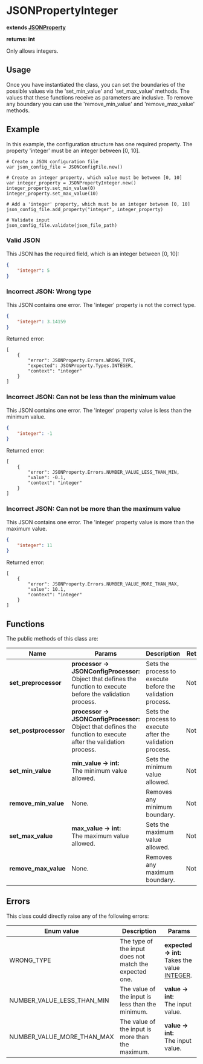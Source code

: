 # JSONPropertyInteger

**extends [JSONProperty](./JSON-PROPERTY.md)**

**returns: int**

Only allows integers.

## Usage

Once you have instantiated the class, you can set the boundaries of the possible values via the 'set_min_value' and 'set_max_value' methods. The values that these functions receive as parameters are inclusive. To remove any boundary you can use the 'remove_min_value' and 'remove_max_value' methods.

## Example

In this example, the configuration structure has one required property. The property 'integer' must be an integer between [0, 10].

```GDScript
# Create a JSON configuration file
var json_config_file = JSONConfigFile.new()

# Create an integer property, which value must be between [0, 10]
var integer_property = JSONPropertyInteger.new()
integer_property.set_min_value(0)
integer_property.set_max_value(10)

# Add a 'integer' property, which must be an integer between [0, 10]
json_config_file.add_property("integer", integer_property)

# Validate input
json_config_file.validate(json_file_path)
```

### Valid JSON

This JSON has the required field, which is an integer between [0, 10]:

```JSON
{
    "integer": 5
}
```

### Incorrect JSON: Wrong type

This JSON contains one error. The 'integer' property is not the correct type.

```JSON
{
    "integer": 3.14159
}
```

Returned error:

```GDScript
[
    {
        "error": JSONProperty.Errors.WRONG_TYPE,
        "expected": JSONProperty.Types.INTEGER,
        "context": "integer"
    }
]
```

### Incorrect JSON: Can not be less than the minimum value

This JSON contains one error. The 'integer' property value is less than the minimum value.

```JSON
{
    "integer": -1
}
```

Returned error:

```GDScript
[
    {
        "error": JSONProperty.Errors.NUMBER_VALUE_LESS_THAN_MIN,
        "value": -0.1,
        "context": "integer"
    }
]
```

### Incorrect JSON: Can not be more than the maximum value

This JSON contains one error. The 'integer' property value is more than the maximum value.

```JSON
{
    "integer": 11
}
```

Returned error:

```GDScript
[
    {
        "error": JSONProperty.Errors.NUMBER_VALUE_MORE_THAN_MAX,
        "value": 10.1,
        "context": "integer"
    }
]
```

## Functions

The public methods of this class are:

| Name | Params | Description | Returns |
|-|-|-|-|
| **set_preprocessor** | **processor -> JSONConfigProcessor:** <br> Object that defines the function to execute before the validation process. | Sets the process to execute before the validation process. | Nothing. |
| **set_postprocessor** | **processor -> JSONConfigProcessor:** <br> Object that defines the function to execute after the validation process. | Sets the process to execute after the validation process. | Nothing. |
| **set_min_value** | **min_value -> int:** <br> The minimum value allowed. | Sets the minimum value allowed. | Nothing. |
| **remove_min_value** | None. | Removes any minimum boundary. | Nothing. |
| **set_max_value** | **max_value -> int:** <br> The maximum value allowed. | Sets the maximum value allowed. | Nothing. |
| **remove_max_value** | None. | Removes any maximum boundary. | Nothing. |

## Errors

This class could directly raise any of the following errors:

| Enum value | Description | Params |
|-|-|-|
| WRONG_TYPE | The type of the input does not match the expected one. | **expected -> int:** <br> Takes the value [INTEGER](./ENUMS.md).
| NUMBER_VALUE_LESS_THAN_MIN | The value of the input is less than the minimum. | **value -> int:** <br> The input value.
| NUMBER_VALUE_MORE_THAN_MAX | The value of the input is more than the maximum. | **value -> int:** <br> The input value.

